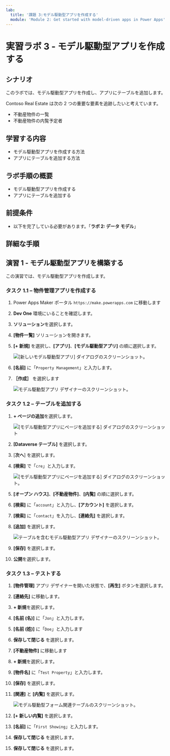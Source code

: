 ```yaml
---
lab:
  title: '課題 3:モデル駆動型アプリを作成する'
  module: 'Module 2: Get started with model-driven apps in Power Apps'
---
```


# 実習ラボ 3 - モデル駆動型アプリを作成する

## シナリオ

このラボでは、モデル駆動型アプリを作成し、アプリにテーブルを追加します。

Contoso Real Estate は次の 2 つの重要な要素を追跡したいと考えています。

- 不動産物件の一覧
- 不動産物件の内覧予定者

## 学習する内容

- モデル駆動型アプリを作成する方法
- アプリにテーブルを追加する方法

## ラボ手順の概要

- モデル駆動型アプリを作成する
- アプリにテーブルを追加する
  
## 前提条件

- 以下を完了している必要があります。「**ラボ 2: データ モデル**」


## 詳細な手順

## 演習 1 - モデル駆動型アプリを構築する

この演習では、モデル駆動型アプリを作成します。

### タスク 1.1 – 物件管理アプリを作成する

1. Power Apps Maker ポータル `https://make.powerapps.com` に移動します

1. **Dev One** 環境にいることを確認します。

1. **ソリューション**を選択します。

1. **[物件一覧]** ソリューションを開きます。

1. **[+ 新規]** を選択し、**[アプリ]**、**[モデル駆動型アプリ]** の順に選択します。

    ![[新しいモデル駆動型アプリ] ダイアログのスクリーンショット。](../media/new-mda.png)

1. **[名前]** に「`Property Management`」と入力します。

1. **［作成］** を選択します

    ![モデル駆動型アプリ デザイナーのスクリーンショット。](../media/mda-designer.png)


### タスク 1.2 – テーブルを追加する

1. **+ ページの追加**を選択します。

    ![[モデル駆動型アプリにページを追加する] ダイアログのスクリーンショット](../media/mda-new-page.png)

1. **[Dataverse テーブル]** を選択します。

1. [**次へ**] を選択します。

1. **[検索]** で「`cre`」と入力します。

    ![[モデル駆動型アプリにページを追加する] ダイアログのスクリーンショット。](../media/mda-add-tables.png)

1. **[オープン ハウス]**、**[不動産物件]**、**[内覧]** の順に選択します。

1. **[検索]** に「`account`」と入力し、**[アカウント]** を選択します。

1. **[検索]** に「`contact`」を入力し、**[連絡先]** を選択します。

1. **[追加]** を選択します。

    ![テーブルを含むモデル駆動型アプリ デザイナーのスクリーンショット。](../media/mda-designer-with-tables.png)

1. **[保存]** を選択します。

1. **公開**を選択します。


### タスク 1.3 – テストする

1. **[物件管理]** アプリ デザイナーを開いた状態で、**[再生]** ボタンを選択します。

1. **[連絡先]** に移動します。

1. **+ 新規**を選択します。

1. **[名前 (名)]** に「`Jon`」と入力します。

1. **[名前 (姓)]** に「`Doe`」と入力します

1. **保存して閉じる** を選択します。

1. **[不動産物件]** に移動します

1. **+ 新規**を選択します。

1. **[物件名]** に「`Test Property`」と入力します。

1. **[保存]** を選択します。

1. **[関連]** と **[内覧]** を選択します。

    ![モデル駆動型フォーム関連テーブルのスクリーンショット。](../media/mda-related-records.png)

1. **[+ 新しい内覧]** を選択します。

1. **[名前]** に「`First Showing`」と入力します。

1. **保存して閉じる** を選択します。

1. **保存して閉じる** を選択します。

